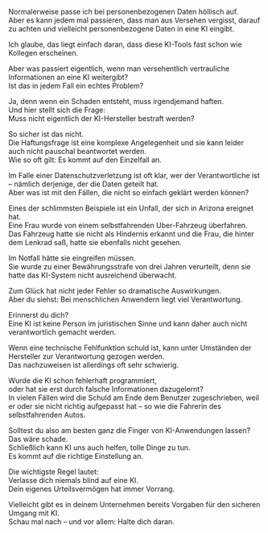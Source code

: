Normalerweise passe ich bei personenbezogenen Daten höllisch auf.  
Aber es kann jedem mal passieren, dass man aus Versehen vergisst, darauf zu achten und vielleicht personenbezogene Daten in eine KI eingibt.  

Ich glaube, das liegt einfach daran, dass diese KI-Tools fast schon wie Kollegen erscheinen.  

Aber was passiert eigentlich, wenn man versehentlich vertrauliche Informationen an eine KI weitergibt?  
Ist das in jedem Fall ein echtes Problem?  

Ja, denn wenn ein Schaden entsteht, muss irgendjemand haften.  
Und hier stellt sich die Frage:  
Muss nicht eigentlich der KI-Hersteller bestraft werden?  

So sicher ist das nicht.  
Die Haftungsfrage ist eine komplexe Angelegenheit und sie kann leider auch nicht pauschal beantwortet werden.  
Wie so oft gilt: Es kommt auf den Einzelfall an.  

Im Falle einer Datenschutzverletzung ist oft klar, wer der Verantwortliche ist – nämlich derjenige, der die Daten geteilt hat.  
Aber was ist mit den Fällen, die nicht so einfach geklärt werden können?  

Eines der schlimmsten Beispiele ist ein Unfall, der sich in Arizona ereignet hat.  
Eine Frau wurde von einem selbstfahrenden Uber-Fahrzeug überfahren.  
Das Fahrzeug hatte sie nicht als Hindernis erkannt und die Frau, die hinter dem Lenkrad saß, hatte sie ebenfalls nicht gesehen.  

Im Notfall hätte sie eingreifen müssen.  
Sie wurde zu einer Bewährungsstrafe von drei Jahren verurteilt, denn sie hatte das KI-System nicht ausreichend überwacht.  

Zum Glück hat nicht jeder Fehler so dramatische Auswirkungen.  
Aber du siehst: Bei menschlichen Anwendern liegt viel Verantwortung.  

Erinnerst du dich?  
Eine KI ist keine Person im juristischen Sinne und kann daher auch nicht verantwortlich gemacht werden.  

Wenn eine technische Fehlfunktion schuld ist, kann unter Umständen der Hersteller zur Verantwortung gezogen werden.  
Das nachzuweisen ist allerdings oft sehr schwierig.  

Wurde die KI schon fehlerhaft programmiert,  
oder hat sie erst durch falsche Informationen dazugelernt?  
In vielen Fällen wird die Schuld am Ende dem Benutzer zugeschrieben, weil er oder sie nicht richtig aufgepasst hat – so wie die Fahrerin des selbstfahrenden Autos.  

Solltest du also am besten ganz die Finger von KI-Anwendungen lassen?  
Das wäre schade.  
Schließlich kann KI uns auch helfen, tolle Dinge zu tun.  
Es kommt auf die richtige Einstellung an.  

Die wichtigste Regel lautet:  
Verlasse dich niemals blind auf eine KI.  
Dein eigenes Urteilsvermögen hat immer Vorrang.  

Vielleicht gibt es in deinem Unternehmen bereits Vorgaben für den sicheren Umgang mit KI.  
Schau mal nach – und vor allem: Halte dich daran.
